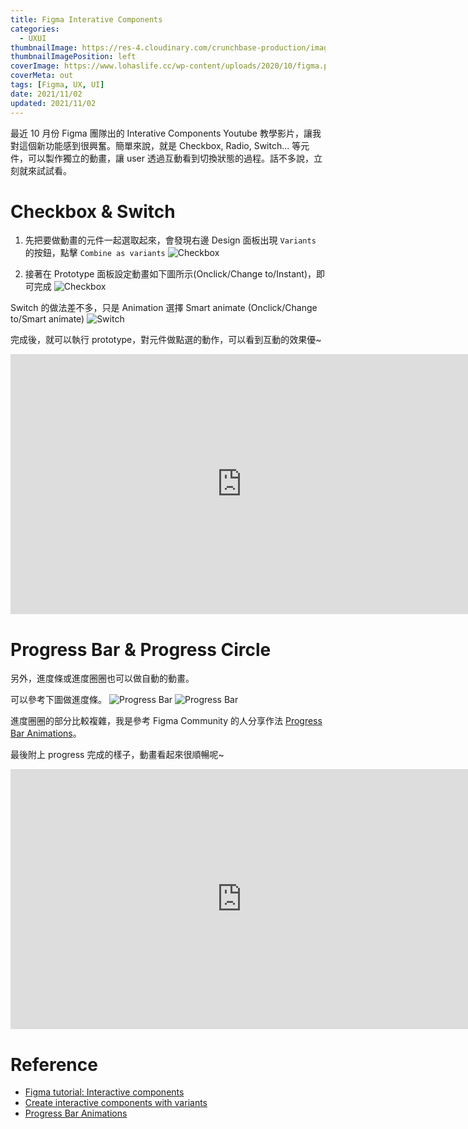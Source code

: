 ```yaml
---
title: Figma Interative Components
categories:
  - UXUI
thumbnailImage: https://res-4.cloudinary.com/crunchbase-production/image/upload/c_lpad,h_256,w_256,f_auto,q_auto:eco/hoz3ba7owjjzrg9dxrqi
thumbnailImagePosition: left
coverImage: https://www.lohaslife.cc/wp-content/uploads/2020/10/figma.png
coverMeta: out
tags: [Figma, UX, UI]
date: 2021/11/02
updated: 2021/11/02
---
```


最近 10 月份 Figma 團隊出的 Interative Components Youtube 教學影片，讓我對這個新功能感到很興奮。簡單來說，就是 Checkbox, Radio, Switch... 等元件，可以製作獨立的動畫，讓 user 透過互動看到切換狀態的過程。話不多說，立刻就來試試看。

<!--more-->

# Checkbox & Switch

1. 先把要做動畫的元件一起選取起來，會發現右邊 Design 面板出現 `Variants` 的按鈕，點擊 `Combine as variants`
![Checkbox](https://lh3.googleusercontent.com/pw/AM-JKLUYkzoSOnLFpn6ATIlBoqS-_u3ym2Guf-jv4yG6ZIrCdgzR5DyviN79bdDsDvOjsnd3AQ9veceIzZGLUYgBI8VFxvC0w9voimHvR-8z1PMHYHe4xLaNBKbY0OvSOwlEl8kU9VPTZd13DWKgV722lu4zAg=w1920-h937-no?authuser=0)

2. 接著在 Prototype 面板設定動畫如下圖所示(Onclick/Change to/Instant)，即可完成
![Checkbox](https://lh3.googleusercontent.com/pw/AM-JKLVKR9z6Vn4KyeGFzBGwrYkimvKGMKcuexDz7QnNpiL54lqcS8XLpF65YmO2-f1rqo8M6WpueD7qXy95ZgBYG-RI5cIncMQtjuJ4qiq4qLZw3r3nQJZGCGIQSK7Awbbs_TDQByeotTiWiv5a_jcH-n0MnQ=w1920-h935-no?authuser=0)

Switch 的做法差不多，只是 Animation 選擇 Smart animate (Onclick/Change to/Smart animate)
![Switch](https://lh3.googleusercontent.com/pw/AM-JKLVGQdknSE70a2Zjfr6J091KiFjWDWxXXFDQbi5cntP6rzQ9u1gFTPxikC85qHJdaBJ4ce7lCJHBOASzPthPMKHluWtLWnE9V-zoa-xvuqk6V-SjGgNhBByczLxlegxLCzoD5d3YRpBDmi9barNT_CrLHw=w1920-h937-no?authuser=0)

完成後，就可以執行 prototype，對元件做點選的動作，可以看到互動的效果優~
<iframe src='https://capture.dropbox.com/oMIXKTN9A4opyRqs' frameborder='no' scrolling='no' marginwidth='0' marginheight='0' WIDTH='740' HEIGHT='416' allow='autoplay' allowfullscreen></iframe>

# Progress Bar & Progress Circle

另外，進度條或進度圈圈也可以做自動的動畫。

可以參考下圖做進度條。
![Progress Bar](https://lh3.googleusercontent.com/pw/AM-JKLX3LsnOhXLrfoPvbk2q2e5ZiTuvr6MBIEbdSwNaypcDUnv12FLOi-0ZM-e7UDBoTVazbUjAZonW3DPuC0EsTs0q9qlCN64jZwiteeCsYwEoJ_OeS2l_OIjxVvm4V7ANt_G1mgfv8P-jWncBAg2poIw7uQ=w1920-h934-no?authuser=0)
![Progress Bar](https://lh3.googleusercontent.com/pw/AM-JKLVRb9PCdHqbjiNhSVioW5m0_R2gkwjUaWh-PyXwj22KQuzyFCDKnZghyswKo6b5csrOWDzqP52p9ne_maWVYolKe7kvCTG5_64jQMBUEHGujdu87VzwuSoY5IwZArIchIz5WrEmP9uaYKhZ2PyhPZ7_1g=w1918-h937-no?authuser=0)

進度圈圈的部分比較複雜，我是參考 Figma Community 的人分享作法 [Progress Bar Animations](https://www.figma.com/community/file/826647128105027386)。

最後附上 progress 完成的樣子，動畫看起來很順暢呢~
<iframe src='https://capture.dropbox.com/58G1NI28rLLtZ3Vw' frameborder='no' scrolling='no' marginwidth='0' marginheight='0' WIDTH='740' HEIGHT='416' allow='autoplay' allowfullscreen></iframe>

# Reference

* [Figma tutorial: Interactive components](https://www.youtube.com/watch?v=ReNbXhaL3Xk)
* [Create interactive components with variants](https://help.figma.com/hc/en-us/articles/360061175334-Create-interactive-components-with-variants)
* [Progress Bar Animations](https://www.figma.com/community/file/826647128105027386)